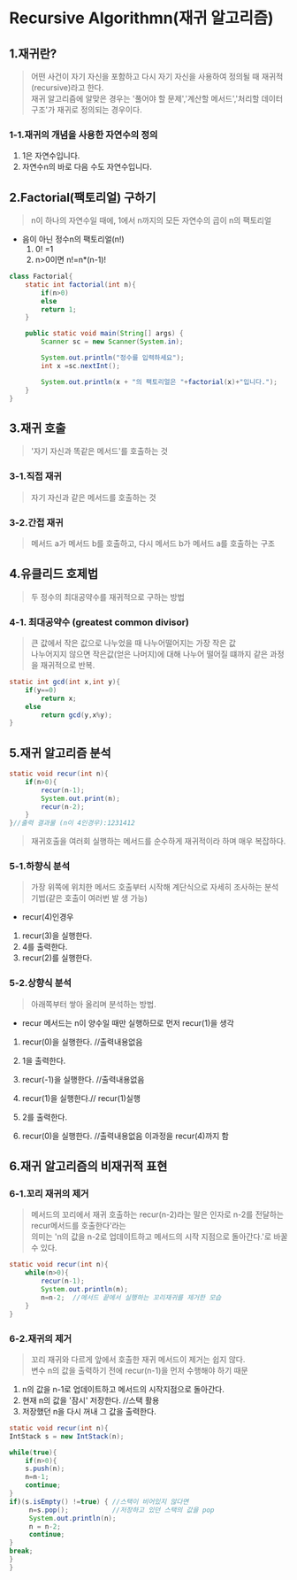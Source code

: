 # Recursive Algorithmn(재귀 알고리즘)

## 1.재귀란?
>어떤 사건이 자기 자신을 포함하고 다시 자기 자신을 사용하여 정의될 때 재귀적(recursive)라고 한다.<br>
>재귀 알고리즘에 알맞은 경우는 '풀어야 할 문제','계산할 메서드','처리할 데이터구조'가 재귀로 정의되는 경우이다.
### 1-1.재귀의 개념을 사용한 자연수의 정의
1. 1은 자연수입니다.
2. 자연수n의 바로 다음 수도 자연수입니다.

## 2.Factorial(팩토리얼) 구하기
>n이 하나의 자연수일 때에, 1에서 n까지의 모든 자연수의 곱이 n의 팩토리얼
- 음이 아닌 정수n의 팩토리얼(n!) 
    1. 0! =1
    2. n>0이면 n!=n*(n-1)!

```java
class Factorial{
    static int factorial(int n){
        if(n>0)
        else 
        return 1;
    }

    public static void main(String[] args) {
        Scanner sc = new Scanner(System.in);

        System.out.println("정수를 입력하세요");
        int x =sc.nextInt();

        System.out.println(x + "의 팩토리얼은 "+factorial(x)+"입니다.");
    }
}
```
## 3.재귀 호출
>'자기 자신과 똑같은 메서드'를 호출하는 것
### 3-1.직접 재귀
>자기 자신과 같은 메서드를 호출하는 것
### 3-2.간접 재귀
>메서드 a가 메서드 b를 호출하고, 다시 메서드 b가 메서드 a를 호출하는 구조

## 4.유클리드 호제법
>두 정수의 최대공약수를 재귀적으로 구하는 방법
### 4-1. 최대공약수 (greatest common divisor)
> 큰 값에서 작은 값으로 나누었을 때 나누어떨어지는 가장 작은 값 <br>나누어지지 않으면 작은값(얻은 나머지)에 대해 나누어 떨어질 떄까지 같은 과정을 재귀적으로 반복.

```java
static int gcd(int x,int y){
    if(y==0)
        return x;
    else
        return gcd(y,x%y);
}
```
## 5.재귀 알고리즘 분석

```java
static void recur(int n){
    if(n>0){
        recur(n-1);
        System.out.print(n);
        recur(n-2);
    }
}//출력 결과물 (n이 4인경우):1231412 
```
>재귀호출을 여러회 실행하는 메서드를 순수하게 재귀적이라 하며 매우 복잡하다.

### 5-1.하향식 분석
>가장 위쪽에 위치한 메서드 호출부터 시작해 계단식으로 자세히 조사하는 분석 기법(같은 호출이 여러번 발 생 가능)
- recur(4)인경우
1. recur(3)을 실행한다.
2. 4를 출력한다.
3. recur(2)를 실행한다.

### 5-2.상향식 분석
>아래쪽부터 쌓아 올리며 분석하는 방법.
- recur 메서드는 n이 양수일 때만 실행하므로 먼저 recur(1)을 생각
1. recur(0)을 실행한다. //출력내용없음
2. 1을 출력한다.
3. recur(-1)을 실행한다. //출력내용없음

1. recur(1)을 실행한다.// recur(1)실행
2. 2를 출력한다.
3. recur(0)을 실행한다. //출력내용없음 이과정을 recur(4)까지 함 

## 6.재귀 알고리즘의 비재귀적 표현
### 6-1.꼬리 재귀의 제거
>메서드의 꼬리에서 재귀 호출하는 recur(n-2)라는 말은 인자로 n-2를 전달하는 recur메서드를 호출한다'라는<br> 의미는 'n의 값을 n-2로 업데이트하고 메서드의 시작 지점으로 돌아간다.'로 바꿀수 있다.
```java
static void recur(int n){
    while(n>0){
        recur(n-1);
        System.out.println(n);
        n=n-2;  //메서드 끝에서 실행하는 꼬리재귀를 제거한 모습
    }
}
```
### 6-2.재귀의 제거
>꼬리 재귀와 다르게 앞에서 호출한 재귀 메서드이 제거는 쉽지 않다.<br> 변수 n의 값을 출력하기 전에 recur(n-1)을 먼저 수행해야 하기 때문
1. n의 값을 n-1로 업데이트하고 메서드의 시작지점으로 돌아간다.
2. 현재 n의 값을 '잠시' 저장한다. //스택 활용
3. 저장했던 n을 다시 꺼내 그 값을 출력한다. 
```java 
static void recur(int n){
IntStack s = new IntStack(n);

while(true){
    if(n>0){
    s.push(n);
    n=n-1;
    continue;
}
if)(s.isEmpty() !=true) { //스택이 비어있지 않다면
     n=s.pop();           //저장하고 있던 스택의 값을 pop
     System.out.println(n);
     n = n-2;
     continue;
}
break;
}
}
````